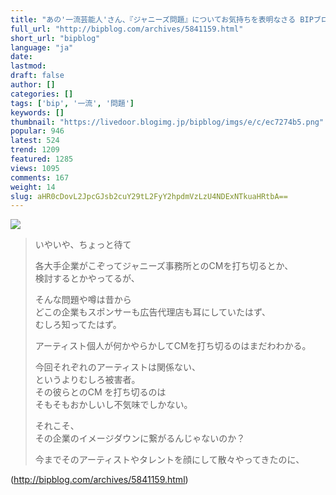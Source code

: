 ```yaml
---
title: "あの'一流芸能人'さん、『ジャニーズ問題』についてお気持ちを表明なさる BIPブログ"
full_url: "http://bipblog.com/archives/5841159.html"
short_url: "bipblog"
language: "ja"
date: 
lastmod: 
draft: false
author: []
categories: []
tags: ['bip', '一流', '問題']
keywords: []
thumbnail: "https://livedoor.blogimg.jp/bipblog/imgs/e/c/ec7274b5.png"
popular: 946
latest: 524
trend: 1209
featured: 1285
views: 1095
comments: 167
weight: 14
slug: aHR0cDovL2JpcGJsb2cuY29tL2FyY2hpdmVzLzU4NDExNTkuaHRtbA==
---
```


![](https://livedoor.blogimg.jp/bipblog/imgs/e/c/ec7274b5.png)

<blockquote><p class='ent_body_p ent_kyocho '> いやいや、ちょっと待て</p> <p class='ent_body_p ent_kyocho'>各大手企業がこぞってジャニーズ事務所とのCMを打ち切るとか、<br> 検討するとかやってるが、</p> <p class='ent_body_p ent_kyocho'>そんな問題や噂は昔から<br> どこの企業もスポンサーも広告代理店も耳にしていたはず、<br> むしろ知ってたはず。</p> <p class='ent_body_p ent_kyocho'>アーティスト個人が何かやらかしてCMを打ち切るのはまだわわかる。</p> <p class='ent_body_p ent_kyocho'>今回それぞれのアーティストは関係ない、<br> というよりむしろ被害者。<br> その彼らとのCM を打ち切るのは<br> そもそもおかしいし不気味でしかない。</p> <p class='ent_body_p ent_kyocho'>それこそ、<br> その企業のイメージダウンに繋がるんじゃないのか？</p> <p class='ent_body_p ent_kyocho'>今までそのアーティストやタレントを顔にして散々やってきたのに、 </p></blockquote>

(http://bipblog.com/archives/5841159.html)
